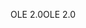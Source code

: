 <span data-ttu-id="8ae07-101">OLE 2.0</span><span class="sxs-lookup"><span data-stu-id="8ae07-101">OLE 2.0</span></span>